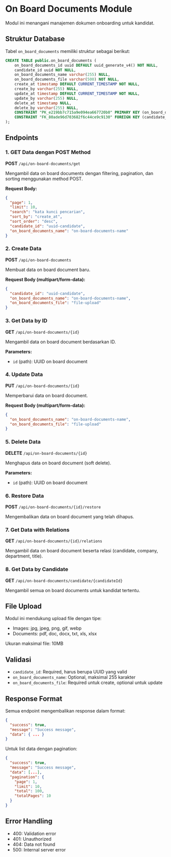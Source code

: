 # On Board Documents Module

Modul ini menangani manajemen dokumen onboarding untuk kandidat.

## Struktur Database

Tabel `on_board_documents` memiliki struktur sebagai berikut:

```sql
CREATE TABLE public.on_board_documents (
    on_board_documents_id uuid DEFAULT uuid_generate_v4() NOT NULL,
    candidate_id uuid NOT NULL,
    on_board_documents_name varchar(255) NULL,
    on_board_documents_file varchar(500) NOT NULL,
    create_at timestamp DEFAULT CURRENT_TIMESTAMP NOT NULL,
    create_by varchar(255) NULL,
    update_at timestamp DEFAULT CURRENT_TIMESTAMP NOT NULL,
    update_by varchar(255) NULL,
    delete_at timestamp NULL,
    delete_by varchar(255) NULL,
    CONSTRAINT "PK_e219bb7c715a9e094ea667720b0" PRIMARY KEY (on_board_documents_id),
    CONSTRAINT "FK_80ade96d703682f6c44ce9c9130" FOREIGN KEY (candidate_id) REFERENCES public.candidates(candidate_id) ON DELETE CASCADE
);
```

## Endpoints

### 1. GET Data dengan POST Method
**POST** `/api/on-board-documents/get`

Mengambil data on board documents dengan filtering, pagination, dan sorting menggunakan method POST.

**Request Body:**
```json
{
  "page": 1,
  "limit": 10,
  "search": "kata kunci pencarian",
  "sort_by": "create_at",
  "sort_order": "desc",
  "candidate_id": "uuid-candidate",
  "on_board_documents_name": "on-board-documents-name"
}
```

### 2. Create Data
**POST** `/api/on-board-documents`

Membuat data on board document baru.

**Request Body (multipart/form-data):**
```json
{
  "candidate_id": "uuid-candidate",
  "on_board_documents_name": "on-board-documents-name",
  "on_board_documents_file": "file-upload"
}
```

### 3. Get Data by ID
**GET** `/api/on-board-documents/{id}`

Mengambil data on board document berdasarkan ID.

**Parameters:**
- `id` (path): UUID on board document

### 4. Update Data
**PUT** `/api/on-board-documents/{id}`

Memperbarui data on board document.

**Request Body (multipart/form-data):**
```json
{
  "on_board_documents_name": "on-board-documents-name",
  "on_board_documents_file": "file-upload"
}
```

### 5. Delete Data
**DELETE** `/api/on-board-documents/{id}`

Menghapus data on board document (soft delete).

**Parameters:**
- `id` (path): UUID on board document

### 6. Restore Data
**POST** `/api/on-board-documents/{id}/restore`

Mengembalikan data on board document yang telah dihapus.

### 7. Get Data with Relations
**GET** `/api/on-board-documents/{id}/relations`

Mengambil data on board document beserta relasi (candidate, company, department, title).

### 8. Get Data by Candidate
**GET** `/api/on-board-documents/candidate/{candidateId}`

Mengambil semua on board documents untuk kandidat tertentu.

## File Upload

Modul ini mendukung upload file dengan tipe:
- Images: jpg, jpeg, png, gif, webp
- Documents: pdf, doc, docx, txt, xls, xlsx

Ukuran maksimal file: 10MB

## Validasi

- `candidate_id`: Required, harus berupa UUID yang valid
- `on_board_documents_name`: Optional, maksimal 255 karakter
- `on_board_documents_file`: Required untuk create, optional untuk update

## Response Format

Semua endpoint mengembalikan response dalam format:

```json
{
  "success": true,
  "message": "Success message",
  "data": { ... }
}
```

Untuk list data dengan pagination:

```json
{
  "success": true,
  "message": "Success message",
  "data": [...],
  "pagination": {
    "page": 1,
    "limit": 10,
    "total": 100,
    "totalPages": 10
  }
}
```

## Error Handling

- 400: Validation error
- 401: Unauthorized
- 404: Data not found
- 500: Internal server error
